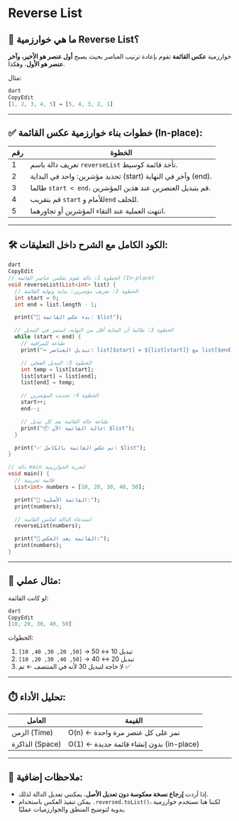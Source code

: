 # Reverse List

## 🔄 ما هي خوارزمية **Reverse List**؟

خوارزمية **عكس القائمة** تقوم بإعادة ترتيب العناصر بحيث يصبح **أول عنصر هو الأخير، وآخر عنصر هو الأول**، وهكذا.

مثال:

```dart
dart
CopyEdit
[1, 2, 3, 4, 5] → [5, 4, 3, 2, 1]

```

---

## ✅ خطوات بناء خوارزمية عكس القائمة (In-place):

| رقم | الخطوة |
| --- | --- |
| 1 | تعريف دالة باسم `reverseList` تأخذ قائمة كوسيط. |
| 2 | تحديد مؤشرين: واحد في البداية (start) وآخر في النهاية (end). |
| 3 | طالما `start < end`، قم بتبديل العنصرين عند هذين المؤشرين. |
| 4 | قم بتقريب `start` للأمام و`end` للخلف. |
| 5 | انتهت العملية عند التقاء المؤشرين أو تجاورهما. |

---

## 🛠️ الكود الكامل مع الشرح داخل التعليقات:

```dart
dart
CopyEdit
// الخطوة 1: دالة تقوم بعكس عناصر القائمة (In-place)
void reverseList(List<int> list) {
  // الخطوة 2: تعريف مؤشرين: بداية ونهاية القائمة
  int start = 0;
  int end = list.length - 1;

  print("🔁 بدء عكس القائمة: $list");

  // الخطوة 3: طالما أن البداية أقل من النهاية، استمر في التبديل
  while (start < end) {
    // طباعة للمراقبة
    print("↔️ تبديل العناصر: list[$start] = ${list[start]} مع list[$end] = ${list[end]}");

    // الخطوة 3: التبديل الفعلي
    int temp = list[start];
    list[start] = list[end];
    list[end] = temp;

    // الخطوة 4: تحديث المؤشرين
    start++;
    end--;

    // طباعة حالة القائمة بعد كل تبديل
    print("📦 حالة القائمة الآن: $list");
  }

  print("✅ تم عكس القائمة بالكامل: $list");
}

// دالة main لتجربة الخوارزمية
void main() {
  // قائمة تجريبية
  List<int> numbers = [10, 20, 30, 40, 50];

  print("🔢 القائمة الأصلية:");
  print(numbers);

  // استدعاء الدالة لعكس القائمة
  reverseList(numbers);

  print("📌 القائمة بعد العكس:");
  print(numbers);
}

```

---

## 🧪 مثال عملي:

لو كانت القائمة:

```dart
dart
CopyEdit
[10, 20, 30, 40, 50]

```

الخطوات:

1. تبديل 10 ↔ 50 → `[50, 20, 30, 40, 10]`
2. تبديل 20 ↔ 40 → `[50, 40, 30, 20, 10]`
3. لا حاجة لتبديل 30 لأنه في المنتصف ← تم ✅

---

## ⏱️ تحليل الأداء:

| العامل | القيمة |
| --- | --- |
| الزمن (Time) | O(n) ← نمر على كل عنصر مرة واحدة |
| الذاكرة (Space) | O(1) ← بدون إنشاء قائمة جديدة (in-place) |

---

## 📌 ملاحظات إضافية:

- إذا أردت **إرجاع نسخة معكوسة دون تعديل الأصل**، يمكنني تعديل الدالة لذلك.
- يمكن تنفيذ العكس باستخدام `.reversed.toList()`، لكننا هنا نستخدم خوارزمية يدوية لتوضيح المنطق والخوارزميات عمليًا.